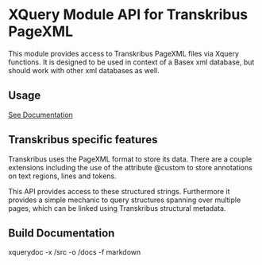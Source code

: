 # XQuery Module API for Transkribus PageXML

This module provides access to Transkribus PageXML files via Xquery functions. It is designed to be used in context of a Basex xml database, but should work with other xml databases as well.

## Usage

[See Documentation](https://middle-high-german-conceptual-database.github.io/xquery-pagexml-transkribus-module/)

## Transkribus specific features

Transkribus uses the PageXML format to store its data. There are a couple extensions including the use of the attribute @custom to store annotations on text regions, lines and tokens.

This API provides access to these structured strings. Furthermore it provides a simple mechanic to query structures spanning over multiple pages, which can be linked using Transkribus structural metadata.


## Build Documentation

xquerydoc -x /src -o /docs -f markdown
